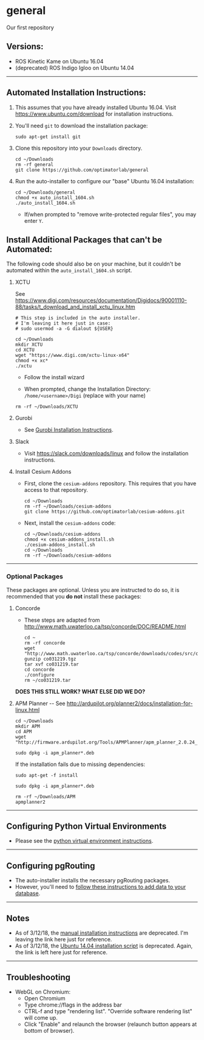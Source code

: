 # general
Our first repository

## Versions:
- ROS Kinetic Kame on Ubuntu 16.04
- (deprecated) ROS Indigo Igloo on Ubuntu 14.04

---

## Automated Installation Instructions:

1. This assumes that you have already installed Ubuntu 16.04.  Visit https://www.ubuntu.com/download for installation instructions.

2. You'll need `git` to download the installation package:

	```
	sudo apt-get install git
	```

3. Clone this repository into your `Downloads` directory.

	```
	cd ~/Downloads
	rm -rf general
	git clone https://github.com/optimatorlab/general
	```

4. Run the auto-installer to configure our "base" Ubuntu 16.04 installation:

	```
	cd ~/Downloads/general
	chmod +x auto_install_1604.sh
	./auto_install_1604.sh
	```

	- If/when prompted to "remove write-protected regular files", you may enter `Y`.

## Install Additional Packages that can't be Automated:

The following code should also be on your machine, but it couldn't be automated within the `auto_install_1604.sh` script.

1. XCTU

	See https://www.digi.com/resources/documentation/Digidocs/90001110-88/tasks/t_download_and_install_xctu_linux.htm

	```
	# This step is included in the auto installer.
	# I'm leaving it here just in case:
	# sudo usermod -a -G dialout ${USER}
	```

	```
	cd ~/Downloads
	mkdir XCTU
	cd XCTU
	wget "https://www.digi.com/xctu-linux-x64"
	chmod +x xc*
	./xctu
	```
	
	- Follow the install wizard

	- When prompted, change the Installation Directory:  `/home/<username>/Digi` (replace <username> with your name)

	```
	rm -rf ~/Downloads/XCTU
	```
	
2. Gurobi
	
	- See [Gurobi Installation Instructions](gurobi_installation.md).
	
3. Slack 
	
	- Visit https://slack.com/downloads/linux and follow the installation instructions. 
		
4. Install Cesium Addons

	- First, clone the `cesium-addons` repository.  This requires that you have access to that repository.
		
		```
		cd ~/Downloads
		rm -rf ~/Downloads/cesium-addons
		git clone https://github.com/optimatorlab/cesium-addons.git
		```

	- Next, install the `cesium-addons` code:
		
		```
		cd ~/Downloads/cesium-addons
		chmod +x cesium-addons_install.sh
		./cesium-addons_install.sh
		cd ~/Downloads
		rm -rf ~/Downloads/cesium-addons
		```		

---

### Optional Packages
These packages are optional.  Unless you are instructed to do so, it is recommended that you **do not** install these packages:

1. Concorde	

	- These steps are adapted from http://www.math.uwaterloo.ca/tsp/concorde/DOC/README.html

		```	
		cd ~
		rm -rf concorde
		wget "http://www.math.uwaterloo.ca/tsp/concorde/downloads/codes/src/co031219.tgz"
		gunzip co031219.tgz 
		tar xvf co031219.tar
		cd concorde 
		./configure
		rm ~/co031219.tar
		```

	**DOES THIS STILL WORK?  WHAT ELSE DID WE DO?**	


2. APM Planner -- See http://ardupilot.org/planner2/docs/installation-for-linux.html

	```
	cd ~/Downloads
	mkdir APM
	cd APM
	wget "http://firmware.ardupilot.org/Tools/APMPlanner/apm_planner_2.0.24_xenial64.deb"
	```

	```	
	sudo dpkg -i apm_planner*.deb
	```
	
	If the installation fails due to missing dependencies:
	
	```
	sudo apt-get -f install
	```	

	```
	sudo dpkg -i apm_planner*.deb
	```

	```
	rm -rf ~/Downloads/APM
	apmplanner2
	```

---

## Configuring Python Virtual Environments

- Please see the [python virtual environment instructions](configure_ubuntu_python_virtualenv.md).

--- 

## Configuring pgRouting

- The auto-installer installs the necessary pgRouting packages.
- However, you'll need to [follow these instructions to add data to your database](pgrouting_installation.md).

---

 
## Notes
- As of 3/12/18, the [manual installation instructions](manual_install.md) are deprecated.  I'm leaving the link here just for reference.
- As of 3/12/18, the [Ubuntu 14.04 installation script](auto_install_1404.sh) is deprecated.  Again, the link is left here just for reference.

---

## Troubleshooting

- WebGL on Chromium:
    - Open Chromium
    - Type chrome://flags in the address bar
    - CTRL-f and type "rendering list".  "Override software rendering list" will come up.
    - Click "Enable" and relaunch the browser (relaunch button appears at bottom of browser).
